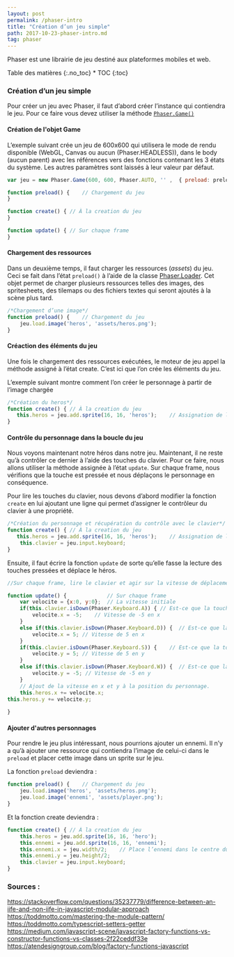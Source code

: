 ```yaml
---
layout: post
permalink: /phaser-intro
title: "Création d’un jeu simple"
path: 2017-10-23-phaser-intro.md
tag: phaser
---
```


Phaser est une librairie de jeu destiné aux plateformes mobiles et web. 


<div class="toc" markdown="1">
<span class="gamma">Table des matières</span>
{:.no_toc}
* TOC
{:toc}
</div>

### Création d’un jeu simple
Pour créer un jeu avec Phaser, il faut d’abord créer l’instance qui contiendra le jeu. Pour ce faire vous devez utiliser la méthode [`Phaser.Game()`](https://photonstorm.github.io/phaser-ce/Phaser.Game.html)

#### Création de l'objet Game
L’exemple suivant crée un jeu de 600x600 qui utilisera le mode de rendu disponible (WebGL, Canvas ou aucun  (Phaser.HEADLESS)), dans le body (aucun parent) avec les références vers des fonctions contenant les 3 états du système. Les autres paramètres sont laissés à leur valeur par défaut.

```js
var jeu = new Phaser.Game(600, 600, Phaser.AUTO, '' ,  { preload: preload, create: create, update: update });

function preload() {	// Chargement du jeu 
}

function create() {	// À la creation du jeu 
}

function update() {	// Sur chaque frame
}
```
#### Chargement des ressources
Dans un deuxième temps, il faut charger les ressources (*assets*) du jeu. Ceci se fait dans l’état `preload()` à l’aide de la classe [Phaser.Loader](https://photonstorm.github.io/phaser-ce/Phaser.Loader.html). Cet objet permet de charger plusieurs ressources telles des images, des spritesheets, des tilemaps ou des fichiers textes qui seront ajoutés à la scène plus tard.

```js
/*Chargement d’une image*/
function preload() {	// Chargement du jeu 
	jeu.load.image('heros', 'assets/heros.png'); 
}
```
#### Créaction des éléments du jeu
Une fois le chargement des ressources exécutées, le moteur de jeu appel la méthode assigné à l’état create. C’est ici que l’on crée les éléments du jeu. 

L’exemple suivant montre comment l’on créer le personnage à partir de l’image chargée
```js
/*Création du heros*/
function create() {	// À la creation du jeu 
   this.heros = jeu.add.sprite(16, 16, 'heros');	// Assignation de l’image dans le personnage.
}
```

#### Contrôle du personnage dans la boucle du jeu
Nous voyons maintenant notre héros dans notre jeu. Maintenant, il ne reste qu’à contrôler ce dernier à l’aide des touches du clavier. Pour ce faire, nous allons utiliser la méthode assignée à l’état `update`. Sur chaque frame, nous vérifions que la touche est pressée et nous déplaçons le personnage en conséquence.
 
Pour lire les touches du clavier, nous devons d’abord modifier la fonction `create` en lui ajoutant une ligne qui permet d’assigner le contrôleur du clavier à une propriété.
```js
/*Création du personnage et récupération du contrôle avec le clavier*/
function create() {	// À la creation du jeu 
   this.heros = jeu.add.sprite(16, 16, 'heros');	// Assignation de l’image dans le personnage.
	this.clavier = jeu.input.keyboard;
}
```

Ensuite, il faut écrire la fonction `update` de sorte qu’elle fasse la lecture des touches pressées et déplace le héros.

```js 
//Sur chaque frame, lire le clavier et agir sur la vitesse de déplacement

function update() {	            // Sur chaque frame
    var velocite = {x:0, y:0};	// La vitesse initiale
    if(this.clavier.isDown(Phaser.Keyboard.A)) { // Est-ce que la touche A est pressé
      	velocite.x = -5;	// Vitesse de -5 en x
    }
    else if(this.clavier.isDown(Phaser.Keyboard.D)) {  // Est-ce que la touche D est pressé
        velocite.x = 5; // Vitesse de 5 en x
    }
    if(this.clavier.isDown(Phaser.Keyboard.S)) {	// Est-ce que la touche S est pressé
        velocite.y = 5;	// Vitesse de 5 en y
    }
    else if(this.clavier.isDown(Phaser.Keyboard.W)) {  // Est-ce que la touche W est pressé
        velocite.y = -5; // Vitesse de -5 en y
    }
    // Ajout de la vitesse en x et y à la position du personnage.
    this.heros.x += velocite.x;
this.heros.y += velocite.y;
    
}
```
#### Ajouter d'autres personnages
Pour rendre le jeu plus intéressant, nous pourrions ajouter un ennemi. Il n’y a qu’à ajouter une ressource qui contiendra l’image de celui-ci dans le `preload` et placer cette image dans un sprite sur le jeu. 

La fonction `preload` deviendra :
```js
function preload() {	// Chargement du jeu 
	jeu.load.image('heros', 'assets/heros.png');
	jeu.load.image('ennemi', 'assets/player.png'); 
}
```

Et la fonction create deviendra : 
```js
function create() {	// À la creation du jeu 
 	this.heros = jeu.add.sprite(16, 16, 'hero');
	this.ennemi = jeu.add.sprite(16, 16, 'ennemi');
	this.ennemi.x = jeu.width/2;	// Place l’ennemi dans le centre du jeu
	this.ennemi.y = jeu.height/2;
  	this.clavier = jeu.input.keyboard;
}
```



### Sources :
https://stackoverflow.com/questions/35237779/difference-between-an-iife-and-non-iife-in-javascript-modular-approach
https://toddmotto.com/mastering-the-module-pattern/
https://toddmotto.com/typescript-setters-getter
https://medium.com/javascript-scene/javascript-factory-functions-vs-constructor-functions-vs-classes-2f22ceddf33e
https://atendesigngroup.com/blog/factory-functions-javascript